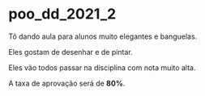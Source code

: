 # poo_dd_2021_2


Tô dando aula para alunos muito elegantes e banguelas.

Eles gostam de desenhar e de pintar.

Eles vão todos passar na disciplina com nota muito alta.

A taxa de aprovação será de **80%**.